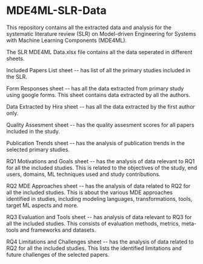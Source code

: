 # MDE4ML-SLR-Data
This repository contains all the extracted data and analysis for the systematic literature review (SLR) on Model-driven Engineering for Systems with Machine Learning Components (MDE4ML).

The SLR MDE4ML Data.xlsx file contains all the data seperated in different sheets.

Included Papers List sheet -- has list of all the primary studies included in the SLR.

Form Responses sheet -- has all the data extracted from primary study using google forms. This sheet contains data extracted by all the authors.

Data Extracted by Hira sheet -- has all the data extracted by the first author only.

Quality Assesment sheet -- has the quality assesment scores for all papers included in the study.

Publication Trends sheet -- has the analysis of publication trends in the selected primary studies.

RQ1 Motivations and Goals sheet -- has the analysis of data relevant to RQ1 for all the included studies. This is related to the objectives of the study, end users, domains, ML techniques used and study contributions.

RQ2 MDE Approaches sheet -- has the analysis of data related to RQ2 for all the included studies. This is about the various MDE approaches identified in studies, including modeling languages, transformations, tools, target ML aspects and more.

RQ3 Evaluation and Tools sheet -- has analysis of data relevant to RQ3 for all the included studies. This consists of evaluation methods, metrics, meta-tools and frameworks and datasets.

RQ4 Limitations and Challenges sheet -- has the analysis of data related to RQ2 for all the included studies. This lists the identified limitations and future challenges of the selected papers.
